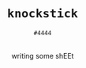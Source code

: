 <h1 align="center"><code>knockstick</code></h1>
<p align="center"><code>#4444</code></p>

<p align="center">
    <br>writing some shEEt<br>
</p>
